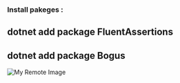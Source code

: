 ### Install pakeges :

## dotnet add package FluentAssertions 
## dotnet add package Bogus

![My Remote Image](https://github.com/nosratifarhad/UnitTest_XUnit_Mock_Faker/blob/main/doc/runresult.png)
